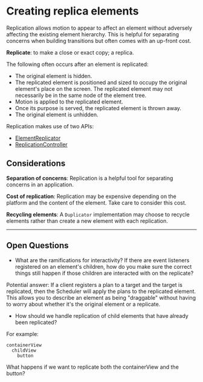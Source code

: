 # Creating replica elements

Replication allows motion to appear to affect an element without adversely affecting the existing element hierarchy. This is helpful for separating concerns when building transitions but often comes with an up-front cost.

**Replicate**: to make a close or exact copy; a replica.

The following often occurs after an element is replicated:

- The original element is hidden.
- The replicated element is positioned and sized to occupy the original element's place on the screen. The replicated element may not necessarily be in the same node of the element tree.
- Motion is applied to the replicated element.
- Once its purpose is served, the replicated element is thrown away.
- The original element is unhidden.

Replication makes use of two APIs:

- [ElementReplicator](duplicator.md)
- [ReplicationController](replication_controller.md)

## Considerations

**Separation of concerns**: Replication is a helpful tool for separating concerns in an application.

**Cost of replication**: Replication may be expensive depending on the platform and the content of the element. Take care to consider this cost.

**Recycling elements**: A `Duplicator` implementation may choose to recycle elements rather than create a new element with each replication.

---

## Open Questions ##

- What are the ramifications for interactivity?  If there are event listeners registered on an element's children, how do you make sure the correct things still happen if those children are interacted with on the replicate?

Potential answer: If a client registers a plan to a target and the target is replicated, then the Scheduler will apply the plans to the replicated element. This allows you to describe an element as being "draggable" without having to worry about whether it's the original element or a replicate.

- How should we handle replication of child elements that have already been replicated?

For example:

    containerView
      childView
        button

What happens if we want to replicate both the containerView and the button?

